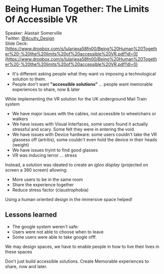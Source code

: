 # Being Human Together: The Limits Of Accessible VR
Speaker: Alastair Somerville  
Twitter: [@Acuity_Design](http://www.twitter.com/@Acuity_Design)  
Slide Deck: [https://www.dropbox.com/s/lularjexa58fn00/Being%20Human%20Together%20-%20the%20limits%20of%20accessible%20VR.pdf?dl=0](https://www.dropbox.com/s/lularjexa58fn00/Being%20Human%20Together%20-%20the%20limits%20of%20accessible%20VR.pdf?dl=0)  

- It's different asking people what they want vs imposing a technological solution to them.
- People don't want **"accessible solutions"** ... people want memorable experiences to share, now & later


While implementing the VR solution for the UK underground Mail Train system
- We have major issues with the cables, not accessible to wheelchairs or walkers
- We have issues with Visual Interfaces, some users found it actually stressful and scary. Some felt they were in entering the void.
- We have issues with Device hardware: some users couldn't take the VR glassess off (artritis), some couldn't even hold the device in their heads (weight)
- We have issues tryint to find good glasses
- VR was inducing terror … stress

Instead, a solution was ideated to create an *igloo display* (projected on screen a 360 screen) allowing:
- More users to be in the same room 
- Share the experience together
- Reduce stress factor (claustrophobia)


Using a human oriented design in the immersive space helped!

## Lessons learned
- The google system weren't safe:
- Users were not able to choose when to leave
- Some users were able to take google offf.

We may design spaces, we have to enable people in how to live their lives in these spaces

Don't just build accessible solutions. Create Memorable experiences to share, now and later.


